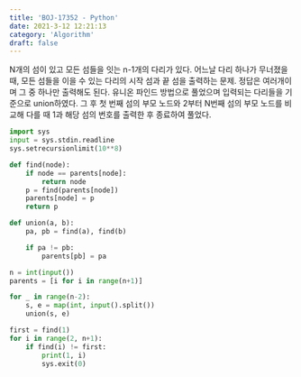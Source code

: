 ```yaml
---
title: 'BOJ-17352 - Python'
date: 2021-3-12 12:21:13
category: 'Algorithm'
draft: false
---
```

N개의 섬이 있고 모든 섬들을 잇는 n-1개의 다리가 있다. 어느날 다리 하나가 무너졌을 때, 모든 섬들을 이을 수 있는 다리의 시작 섬과 끝 섬을 출력하는 문제. 정답은 여러개이며 그 중 하나만 출력해도 된다. 유니온 파인드 방법으로 풀었으며 입력되는 다리들을 기준으로 union하였다. 그 후 첫 번째 섬의 부모 노드와 2부터 N번째 섬의 부모 노드를 비교해 다를 때 1과 해당 섬의 번호를 출력한 후 종료하여 풀었다.
```python
import sys
input = sys.stdin.readline
sys.setrecursionlimit(10**8)

def find(node):
    if node == parents[node]:
        return node
    p = find(parents[node])
    parents[node] = p
    return p

def union(a, b):
    pa, pb = find(a), find(b)

    if pa != pb:
        parents[pb] = pa

n = int(input())
parents = [i for i in range(n+1)]

for _ in range(n-2):
    s, e = map(int, input().split())
    union(s, e)

first = find(1)
for i in range(2, n+1):
    if find(i) != first:
        print(1, i)
        sys.exit(0)

```